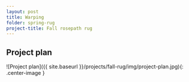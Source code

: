 ```yaml
---
layout: post
title: Warping
folder: spring-rug
project-title: Fall rosepath rug
---
```

## Project plan
![Project plan]({{ site.baseurl }}/projects/fall-rug/img/project-plan.jpg){: .center-image }

